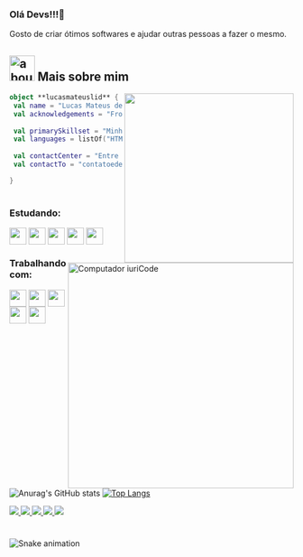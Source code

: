 ### Olá Devs!!!👋

<!--
Here are some ideas to get you started:

- 🔭 I’m currently working on ...
- 🌱 I’m currently learning ...
- 👯 I’m looking to collaborate on ...
- 🤔 I’m looking for help with ...
- 💬 Ask me about ...
- 📫 How to reach me: ...
- 😄 Pronouns: ...
- ⚡ Fun fact: ...
-->

Gosto de criar ótimos softwares e ajudar outras pessoas a fazer o mesmo.

## <img width="45" alt="about" src="https://raw.github.com/elizarov/elizarov/master/about.png"> Mais sobre mim

<img align="right" width="300" src="https://i2.wp.com/allhtaccess.info/wp-content/uploads/2018/03/programming.gif?fit=1281%2C716&ssl=1" />

```kotlin
object **lucasmateuslid** {
 val name = "Lucas Mateus de Lima Paulo"
 val acknowledgements = "FrontEnd"
 
 val primarySkillset = "Minhas Hablidades"
 val languages = listOf("HTML", "CSS", "JavaScript", "SASS", "BOOTSTRAP") 
 
 val contactCenter = "Entre em contato comigo"
 val contactTo = "contatoedest@gmail.com"

}
```
#
<img src="https://raw.githubusercontent.com/MicaelliMedeiros/micaellimedeiros/master/image/computer-illustration.png" min-width="400px" max-width="400px" width="400px" align="right" alt="Computador iuriCode">

<div>
  <h3> Estudando: </h3>
  <img align="center" height="30" widht"40" src="https://upload.wikimedia.org/wikipedia/commons/thumb/9/99/Unofficial_JavaScript_logo_2.svg/1200px-Unofficial_JavaScript_logo_2.svg.png">
  <img align="center" height="30" widht"40" src="https://cdn4.iconfinder.com/data/icons/logos-3/600/React.js_logo-256.png">
  <img align="center" height="30" widht"40" src="https://cdn4.iconfinder.com/data/icons/logos-and-brands/512/267_Python_logo-256.png">
  <img align="center" height="30" widht"40" src="https://upload.wikimedia.org/wikipedia/commons/thumb/9/95/Vue.js_Logo_2.svg/1184px-Vue.js_Logo_2.svg.png">
  <img align="center" height="30" widht"40" src="https://cdn-images-1.medium.com/max/1200/1*5-aoK8IBmXve5whBQM90GA.png">
</div>

<div>
  <h3> Trabalhando com: </h3>
  <img align="center" height="30" widht"40" src="https://cdn1.iconfinder.com/data/icons/logotypes/32/badge-html-5-256.png">
  <img align="center" height="30" widht"40" src="https://cdn1.iconfinder.com/data/icons/logotypes/32/badge-css-3-256.png">
  <img align="center" height="30" widht"40" src="https://cdn4.iconfinder.com/data/icons/logos-and-brands/512/288_Sass_logo-256.png">
  <img align="center" height="30" widht"40" src="https://getbootstrap.com.br/docs/4.1/assets/img/bootstrap-stack.png">
  <img align="center" height="30" widht"40" src="https://upload.wikimedia.org/wikipedia/commons/thumb/a/af/Adobe_Photoshop_Mobile_icon.svg/500px-Adobe_Photoshop_Mobile_icon.svg.png">

</div>

#

![Anurag's GitHub stats](https://github-readme-stats.vercel.app/api?username=lucasmateuslid&show_icons=true&theme=tokyonight)
[![Top Langs](https://github-readme-stats.vercel.app/api/top-langs/?username=lucasmateuslid&layout=compact&theme=tokyonight)](https://github.com/anuraghazra/github-readme-stats)




<div>
  <a href="https://www.instagram.com/l4u_design/" target="blank"> <img src="https://img.shields.io/badge/Instagram-E4405F?style=for-the-badge&logo=instagram&logoColor=white"> </a>
  <a href="https://www.linkedin.com/in/lucas-mateus-lima-957a36181/" target="blank"> <img src="https://img.shields.io/badge/LinkedIn-0077B5?style=for-the-badge&logo=linkedin&logoColor=white"> </a>
  <a href="https://github.com/lucasmateuslid" target="blank"> <img src="https://img.shields.io/badge/GitHub-100000?style=for-the-badge&logo=github&logoColor=white"> </a>
  <a href="mailto:contatoedest@gmail.com" target="blank"> <img src="https://img.shields.io/badge/Gmail-D14836?style=for-the-badge&logo=gmail&logoColor=white"> </a>
  <a href="https://discord.gg/DuWHCEgXKV" target="blank"> <img src="https://img.shields.io/badge/Discord-7289DA?style=for-the-badge&logo=discord&logoColor=white"> </a>
</div>


#


![Snake animation](https://github.com/lucasmateuslid/rafaballerini/blob/output/github-contribution-grid-snake.svg)
